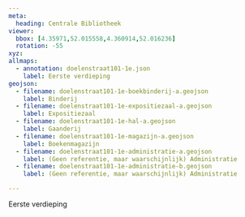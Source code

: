 ```yaml
---
meta:
  heading: Centrale Bibliotheek 
viewer:
  bbox: [4.35971,52.015558,4.360914,52.016236]
  rotation: -55
xyz:
allmaps:
  - annotation: doelenstraat101-1e.json
    label: Eerste verdieping
geojson:
  - filename: doelenstraat101-1e-boekbinderij-a.geojson
    label: Binderij
  - filename: doelenstraat101-1e-expositiezaal-a.geojson
    label: Expositiezaal
  - filename: doelenstraat101-1e-hal-a.geojson
    label: Gaanderij
  - filename: doelenstraat101-1e-magazijn-a.geojson
    label: Boekenmagazijn
  - filename: doelenstraat101-1e-administratie-a.geojson
    label: (Geen referentie, maar waarschijnlijk) Administratie
  - filename: doelenstraat101-1e-administratie-b.geojson
    label: (Geen referentie, maar waarschijnlijk) Administratie

---
```

Eerste verdieping